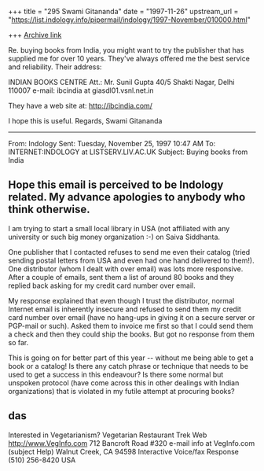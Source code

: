 +++
title = "295 Swami Gitananda"
date = "1997-11-26"
upstream_url = "https://list.indology.info/pipermail/indology/1997-November/010000.html"

+++
[Archive link](https://list.indology.info/pipermail/indology/1997-November/010000.html)

Re. buying books from India, you might want to try the publisher that has
supplied me for over 10 years. They've always offered me the best service
and reliability. Their address:

INDIAN BOOKS CENTRE
Att.: Mr. Sunil Gupta
40/5 Shakti Nagar,
Delhi 110007
e-mail: ibcindia at giasdl01.vsnl.net.in

They have a web site at: http://ibcindia.com/

I hope this is useful. Regards,
Swami Gitananda

----------
From:   Indology
Sent:   Tuesday, November 25, 1997 10:47 AM
To:     INTERNET:INDOLOGY at LISTSERV.LIV.AC.UK
Subject:        Buying books from India


Hope this email is perceived to be Indology related.  My advance
apologies to anybody who think otherwise.
---------

I am trying to start a small local library in USA (not affiliated
with any university or such big money organization :-) on Saiva
Siddhanta.

One publisher that I contacted refuses to send me even their
catalog (tried sending postal letters from USA and even had one
hand delivered to them!).  One distributor (whom I dealt with over
email) was lots more responsive.  After a couple of emails, sent
them a list of around 80 books and they replied back asking for
my credit card number over email.

My response explained that even though I trust the distributor,
normal Internet email is inherently insecure and refused to send
them my credit card number over email (have no hang-ups in giving
it on a secure server or PGP-mail or such).  Asked them to invoice
me first so that I could send them a check and then they could ship
the books.  But got no response from them so far.

This is going on for better part of this year -- without me being
able to get a book or a catalog!  Is there any catch phrase or
technique that needs to be used to get a success in this endeavour?
Is there some normal but unspoken protocol (have come across this
in other dealings with Indian organizations) that is violated in my
futile attempt at procuring books?

das
-------------------------------------------------------------------
Interested in Vegetarianism?             Vegetarian Restaurant Trek
Web    http://www.VegInfo.com                712 Bancroft Road #320
e-mail info at VegInfo.com (subject Help)       Walnut Creek, CA 94598
Interactive Voice/fax Response  (510) 256-8420                  USA



